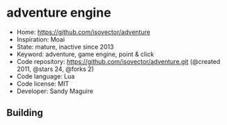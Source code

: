 # adventure engine

- Home: https://github.com/isovector/adventure
- Inspiration: Moai
- State: mature, inactive since 2013
- Keyword: adventure, game engine, point & click
- Code repository: https://github.com/isovector/adventure.git (@created 2011, @stars 24, @forks 2)
- Code language: Lua
- Code license: MIT
- Developer: Sandy Maguire

## Building
